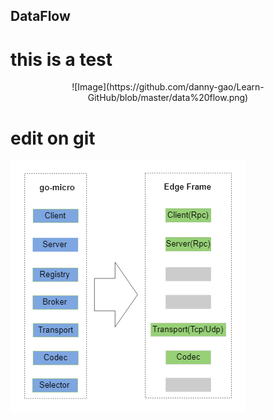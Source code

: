 ## DataFlow

# this is a test 
<div align="center">
![Image](https://github.com/danny-gao/Learn-GitHub/blob/master/data%20flow.png)
</div>

# edit on git


![Image](https://github.com/danny-gao/Learn-GitHub/blob/master/Struct.png)
